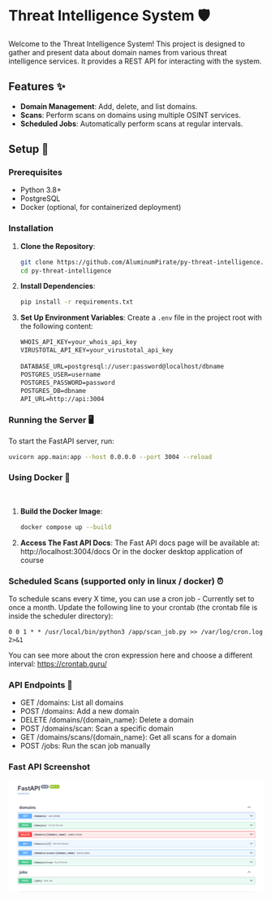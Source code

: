 # Threat Intelligence System 🛡️
Welcome to the Threat Intelligence System! This project is designed to gather and present data about domain names from various threat intelligence services. It provides a REST API for interacting with the system.

## Features ✨

- **Domain Management**: Add, delete, and list domains.
- **Scans**: Perform scans on domains using multiple OSINT services.
- **Scheduled Jobs**: Automatically perform scans at regular intervals.

## Setup 🚀

### Prerequisites

- Python 3.8+
- PostgreSQL
- Docker (optional, for containerized deployment)

### Installation

1. **Clone the Repository**:
    ```bash
    git clone https://github.com/AluminumPirate/py-threat-intelligence.git
    cd py-threat-intelligence
    ```

2. **Install Dependencies**:
    ```bash
    pip install -r requirements.txt
    ```

3. **Set Up Environment Variables**:
    Create a `.env` file in the project root with the following content:
    ```env
    WHOIS_API_KEY=your_whois_api_key
    VIRUSTOTAL_API_KEY=your_virustotal_api_key
   
    DATABASE_URL=postgresql://user:password@localhost/dbname
    POSTGRES_USER=username
    POSTGRES_PASSWORD=password
    POSTGRES_DB=dbname
    API_URL=http://api:3004
    ```

### Running the Server 🖥️

To start the FastAPI server, run:
```bash
uvicorn app.main:app --host 0.0.0.0 --port 3004 --reload
```


### Using Docker 🐳
️
1. **Build the Docker Image**:
    ```bash
    docker compose up --build
    ```

2. **Access The Fast API Docs**:
    The Fast API docs page will be available at: http://localhost:3004/docs
    Or in the docker desktop application of course


### Scheduled Scans (supported only in linux / docker) ⏰
To schedule scans every X time, you can use a cron job - Currently set to once a month. 
Update the following line to your crontab (the crontab file is inside the scheduler directory):
   ```text
   0 0 1 * * /usr/local/bin/python3 /app/scan_job.py >> /var/log/cron.log 2>&1
   ```

You can see more about the cron expression here and choose a different interval: https://crontab.guru/


### API Endpoints 📡
* GET /domains: List all domains
* POST /domains: Add a new domain
* DELETE /domains/{domain_name}: Delete a domain
* POST /domains/scan: Scan a specific domain
* GET /domains/scans/{domain_name}: Get all scans for a domain
* POST /jobs: Run the scan job manually


### Fast API Screenshot

![System Architecture](screenshot.png)